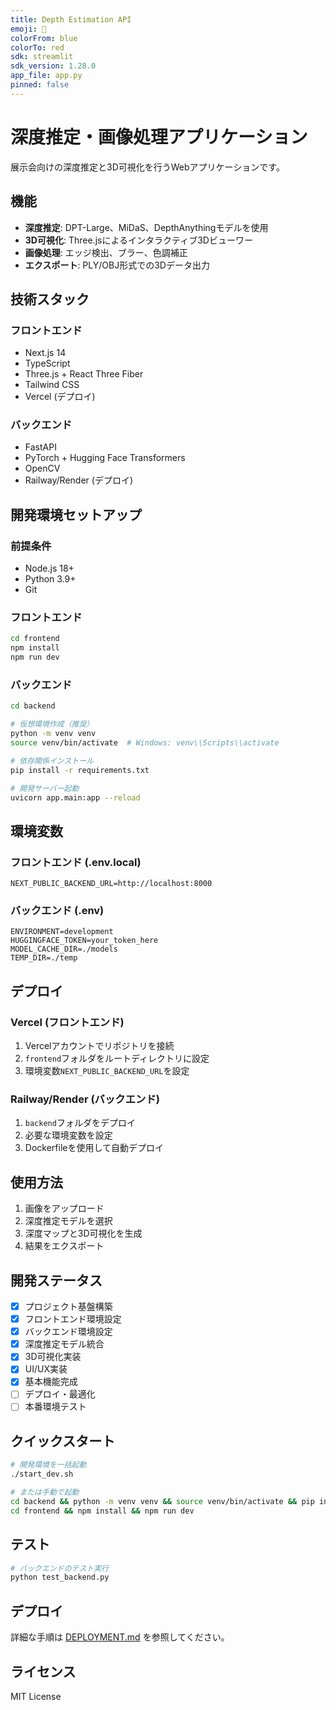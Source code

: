 ```yaml
---
title: Depth Estimation API
emoji: 🏃
colorFrom: blue
colorTo: red
sdk: streamlit
sdk_version: 1.28.0
app_file: app.py
pinned: false
---
```


# 深度推定・画像処理アプリケーション

展示会向けの深度推定と3D可視化を行うWebアプリケーションです。

## 機能

- **深度推定**: DPT-Large、MiDaS、DepthAnythingモデルを使用
- **3D可視化**: Three.jsによるインタラクティブ3Dビューワー
- **画像処理**: エッジ検出、ブラー、色調補正
- **エクスポート**: PLY/OBJ形式での3Dデータ出力

## 技術スタック

### フロントエンド
- Next.js 14
- TypeScript
- Three.js + React Three Fiber
- Tailwind CSS
- Vercel (デプロイ)

### バックエンド
- FastAPI
- PyTorch + Hugging Face Transformers
- OpenCV
- Railway/Render (デプロイ)

## 開発環境セットアップ

### 前提条件
- Node.js 18+
- Python 3.9+
- Git

### フロントエンド

```bash
cd frontend
npm install
npm run dev
```

### バックエンド

```bash
cd backend

# 仮想環境作成（推奨）
python -m venv venv
source venv/bin/activate  # Windows: venv\\Scripts\\activate

# 依存関係インストール
pip install -r requirements.txt

# 開発サーバー起動
uvicorn app.main:app --reload
```

## 環境変数

### フロントエンド (.env.local)
```
NEXT_PUBLIC_BACKEND_URL=http://localhost:8000
```

### バックエンド (.env)
```
ENVIRONMENT=development
HUGGINGFACE_TOKEN=your_token_here
MODEL_CACHE_DIR=./models
TEMP_DIR=./temp
```

## デプロイ

### Vercel (フロントエンド)
1. Vercelアカウントでリポジトリを接続
2. `frontend`フォルダをルートディレクトリに設定
3. 環境変数`NEXT_PUBLIC_BACKEND_URL`を設定

### Railway/Render (バックエンド)
1. `backend`フォルダをデプロイ
2. 必要な環境変数を設定
3. Dockerfileを使用して自動デプロイ

## 使用方法

1. 画像をアップロード
2. 深度推定モデルを選択
3. 深度マップと3D可視化を生成
4. 結果をエクスポート

## 開発ステータス

- [x] プロジェクト基盤構築
- [x] フロントエンド環境設定
- [x] バックエンド環境設定
- [x] 深度推定モデル統合
- [x] 3D可視化実装
- [x] UI/UX実装
- [x] 基本機能完成
- [ ] デプロイ・最適化
- [ ] 本番環境テスト

## クイックスタート

```bash
# 開発環境を一括起動
./start_dev.sh

# または手動で起動
cd backend && python -m venv venv && source venv/bin/activate && pip install -r requirements.txt && uvicorn app.main:app --reload &
cd frontend && npm install && npm run dev
```

## テスト

```bash
# バックエンドのテスト実行
python test_backend.py
```

## デプロイ

詳細な手順は [DEPLOYMENT.md](./DEPLOYMENT.md) を参照してください。

## ライセンス

MIT License
